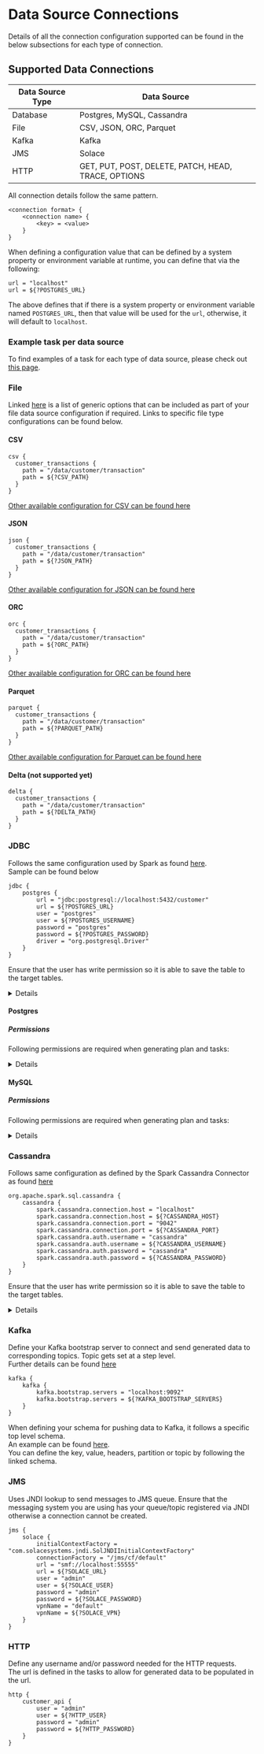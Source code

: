 # Data Source Connections

Details of all the connection configuration supported can be found in the below subsections for each type of connection.

## Supported Data Connections

| Data Source Type | Data Source                                         |
|------------------|-----------------------------------------------------|
| Database         | Postgres, MySQL, Cassandra                          |
| File             | CSV, JSON, ORC, Parquet                             |
| Kafka            | Kafka                                               |
| JMS              | Solace                                              |
| HTTP             | GET, PUT, POST, DELETE, PATCH, HEAD, TRACE, OPTIONS |

All connection details follow the same pattern.

```
<connection format> {
    <connection name> {
        <key> = <value>
    }
}
```

When defining a configuration value that can be defined by a system property or environment variable at runtime, you can
define that via the following:

```
url = "localhost"
url = ${?POSTGRES_URL}
```

The above defines that if there is a system property or environment variable named `POSTGRES_URL`, then that value will
be used for the `url`, otherwise, it will default to `localhost`.

### Example task per data source

To find examples of a task for each type of data source, please check out [this page](../sample/index.md).

### File

Linked [here](https://spark.apache.org/docs/latest/sql-data-sources-generic-options.html) is a list of generic options
that can be included as part of your file data source configuration if required. Links to specific file type
configurations can be found below.

#### CSV

```
csv {
  customer_transactions {
    path = "/data/customer/transaction"
    path = ${?CSV_PATH}
  }
}
```

[Other available configuration for CSV can be found here](https://spark.apache.org/docs/latest/sql-data-sources-csv.html#data-source-option)

#### JSON

```
json {
  customer_transactions {
    path = "/data/customer/transaction"
    path = ${?JSON_PATH}
  }
}
```

[Other available configuration for JSON can be found here](https://spark.apache.org/docs/latest/sql-data-sources-json.html#data-source-option)

#### ORC

```
orc {
  customer_transactions {
    path = "/data/customer/transaction"
    path = ${?ORC_PATH}
  }
}
```

[Other available configuration for ORC can be found here](https://spark.apache.org/docs/latest/sql-data-sources-orc.html#configuration)

#### Parquet

```
parquet {
  customer_transactions {
    path = "/data/customer/transaction"
    path = ${?PARQUET_PATH}
  }
}
```

[Other available configuration for Parquet can be found here](https://spark.apache.org/docs/latest/sql-data-sources-parquet.html#data-source-option)

#### Delta (not supported yet)

```
delta {
  customer_transactions {
    path = "/data/customer/transaction"
    path = ${?DELTA_PATH}
  }
}
```

### JDBC

Follows the same configuration used by Spark as
found [here](https://spark.apache.org/docs/latest/sql-data-sources-jdbc.html#data-source-option).  
Sample can be found below

```
jdbc {
    postgres {
        url = "jdbc:postgresql://localhost:5432/customer"
        url = ${?POSTGRES_URL}
        user = "postgres"
        user = ${?POSTGRES_USERNAME}
        password = "postgres"
        password = ${?POSTGRES_PASSWORD}
        driver = "org.postgresql.Driver"
    }
}
```

Ensure that the user has write permission so it is able to save the table to the target tables.
<details>

```sql
GRANT INSERT ON <schema>.<table> TO <user>;
```

</details>

#### Postgres

##### Permissions

Following permissions are required when generating plan and tasks:
<details>

```sql
GRANT SELECT ON information_schema.tables TO < user >;
GRANT SELECT ON information_schema.columns TO < user >;
GRANT SELECT ON information_schema.key_column_usage TO < user >;
GRANT SELECT ON information_schema.table_constraints TO < user >;
GRANT SELECT ON information_schema.constraint_column_usage TO < user >;
```

</details>

#### MySQL

##### Permissions

Following permissions are required when generating plan and tasks:
<details>

```sql
GRANT SELECT ON information_schema.columns TO < user >;
GRANT SELECT ON information_schema.statistics TO < user >;
GRANT SELECT ON information_schema.key_column_usage TO < user >;
```

</details>

### Cassandra

Follows same configuration as defined by the Spark Cassandra Connector as
found [here](https://github.com/datastax/spark-cassandra-connector/blob/master/doc/reference.md)

```
org.apache.spark.sql.cassandra {
    cassandra {
        spark.cassandra.connection.host = "localhost"
        spark.cassandra.connection.host = ${?CASSANDRA_HOST}
        spark.cassandra.connection.port = "9042"
        spark.cassandra.connection.port = ${?CASSANDRA_PORT}
        spark.cassandra.auth.username = "cassandra"
        spark.cassandra.auth.username = ${?CASSANDRA_USERNAME}
        spark.cassandra.auth.password = "cassandra"
        spark.cassandra.auth.password = ${?CASSANDRA_PASSWORD}
    }
}
```

Ensure that the user has write permission so it is able to save the table to the target tables.
<details>

```sql
GRANT INSERT ON <schema>.<table> TO <user>;
```

</details>

### Kafka

Define your Kafka bootstrap server to connect and send generated data to corresponding topics. Topic gets set at a step
level.  
Further details can be
found [here](https://spark.apache.org/docs/latest/structured-streaming-kafka-integration.html#writing-data-to-kafka)

```
kafka {
    kafka {
        kafka.bootstrap.servers = "localhost:9092"
        kafka.bootstrap.servers = ${?KAFKA_BOOTSTRAP_SERVERS}
    }
}
```

When defining your schema for pushing data to Kafka, it follows a specific top level schema.  
An example can be found [here](../sample/docker/data/custom/task/kafka/kafka-account-task.yaml).  
You can define the key, value, headers, partition or topic by following the linked schema.

### JMS

Uses JNDI lookup to send messages to JMS queue. Ensure that the messaging system you are using has your queue/topic
registered
via JNDI otherwise a connection cannot be created.

```
jms {
    solace {
        initialContextFactory = "com.solacesystems.jndi.SolJNDIInitialContextFactory"
        connectionFactory = "/jms/cf/default"
        url = "smf://localhost:55555"
        url = ${?SOLACE_URL}
        user = "admin"
        user = ${?SOLACE_USER}
        password = "admin"
        password = ${?SOLACE_PASSWORD}
        vpnName = "default"
        vpnName = ${?SOLACE_VPN}
    }
}
```

### HTTP

Define any username and/or password needed for the HTTP requests.  
The url is defined in the tasks to allow for generated data to be populated in the url.

```
http {
    customer_api {
        user = "admin"
        user = ${?HTTP_USER}
        password = "admin"
        password = ${?HTTP_PASSWORD}
    }
}
```
